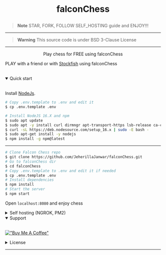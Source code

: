 # <p align="center">falconChess</p>

> **Note**
> STAR, FORK, FOLLOW SELF_HOSTING guide and ENJOY!!!

<hr />

> **Warning**
> This source code is under BSD 3-Clause License

<hr />

<p align="center">Play chess for FREE using falconChess</p>
<p>PLAY with a friend or with <a href="https://stockfishchess.org/">Stockfish</a> using falconChess</p>
<br />

<details open>
<summary>Quick start</summary>

<br/>

Install [NodeJs](https://nodejs.org/en/blog/release/v16.15.1/).

```bash
# Copy .env.template to .env and edit it
$ cp .env.template .env
```

```bash
# Install NodeJS 16.X and npm
$ sudo apt update
$ sudo apt -y install curl dirmngr apt-transport-https lsb-release ca-certificates
$ curl -sL https://deb.nodesource.com/setup_16.x | sudo -E bash -
$ sudo apt-get install -y nodejs
$ npm install -g npm@latest
```

---

```bash
# Clone Falcon Chess repo
$ git clone https://github.com/JeherillaJanwar/falconChess.git
# Go to falconChess dir
$ cd falconChess
# Copy .env.template to .env and edit it if needed
$ cp .env.template .env
# Install dependencies
$ npm install
# Start the server
$ npm start
```
Open `localhost:8080` and enjoy chess
</details>

<details>
<summary>Self hosting (NGROK, PM2)</summary>

<br/>

To self-hosting falconChess, just follow [these steps](https://github.com/JeherillaJanwar/falconChess/blob/main/docs/self_hosting.md).

</details>

<details open>
<summary>Support</summary>

<br/>

[!["Buy Me A Coffee"](https://www.buymeacoffee.com/assets/img/custom_images/orange_img.png)](https://www.buymeacoffee.com/ishaan328069)

</details>

<details>
<summary>License</summary>

<br/>

```bash
BSD 3-Clause License

Copyright (c) 2023, Ishaan S.

Redistribution and use in source and binary forms, with or without
modification, are permitted provided that the following conditions are met:

1. Redistributions of source code must retain the above copyright notice, this
   list of conditions and the following disclaimer.

2. Redistributions in binary form must reproduce the above copyright notice,
   this list of conditions and the following disclaimer in the documentation
   and/or other materials provided with the distribution.

3. Neither the name of the copyright holder nor the names of its
   contributors may be used to endorse or promote products derived from
   this software without specific prior written permission.

THIS SOFTWARE IS PROVIDED BY THE COPYRIGHT HOLDERS AND CONTRIBUTORS "AS IS"
AND ANY EXPRESS OR IMPLIED WARRANTIES, INCLUDING, BUT NOT LIMITED TO, THE
IMPLIED WARRANTIES OF MERCHANTABILITY AND FITNESS FOR A PARTICULAR PURPOSE ARE
DISCLAIMED. IN NO EVENT SHALL THE COPYRIGHT HOLDER OR CONTRIBUTORS BE LIABLE
FOR ANY DIRECT, INDIRECT, INCIDENTAL, SPECIAL, EXEMPLARY, OR CONSEQUENTIAL
DAMAGES (INCLUDING, BUT NOT LIMITED TO, PROCUREMENT OF SUBSTITUTE GOODS OR
SERVICES; LOSS OF USE, DATA, OR PROFITS; OR BUSINESS INTERRUPTION) HOWEVER
CAUSED AND ON ANY THEORY OF LIABILITY, WHETHER IN CONTRACT, STRICT LIABILITY,
OR TORT (INCLUDING NEGLIGENCE OR OTHERWISE) ARISING IN ANY WAY OUT OF THE USE
OF THIS SOFTWARE, EVEN IF ADVISED OF THE POSSIBILITY OF SUCH DAMAGE.
```

</details>

---
